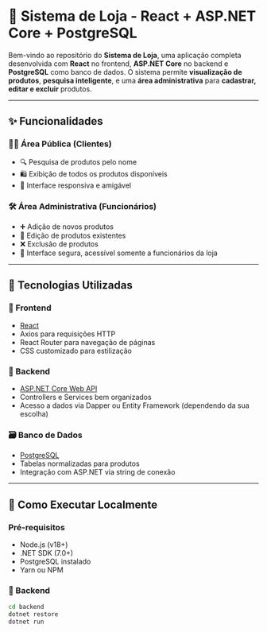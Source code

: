 # 🛒 Sistema de Loja - React + ASP.NET Core + PostgreSQL

Bem-vindo ao repositório do **Sistema de Loja**, uma aplicação completa desenvolvida com **React** no frontend, **ASP.NET Core** no backend e **PostgreSQL** como banco de dados. O sistema permite **visualização de produtos**, **pesquisa inteligente**, e uma **área administrativa** para **cadastrar, editar e excluir** produtos.

---

## ✨ Funcionalidades

### 👨‍💼 Área Pública (Clientes)
- 🔍 Pesquisa de produtos pelo nome
- 🛍️ Exibição de todos os produtos disponíveis
- 📱 Interface responsiva e amigável

### 🛠️ Área Administrativa (Funcionários)
- ➕ Adição de novos produtos
- 📝 Edição de produtos existentes
- ❌ Exclusão de produtos
- 🔐 Interface segura, acessível somente a funcionários da loja

---

## 🧱 Tecnologias Utilizadas

### 🎨 Frontend
- [React](https://reactjs.org/)
- Axios para requisições HTTP
- React Router para navegação de páginas
- CSS customizado para estilização

### 🚀 Backend
- [ASP.NET Core Web API](https://learn.microsoft.com/aspnet/core/)
- Controllers e Services bem organizados
- Acesso a dados via Dapper ou Entity Framework (dependendo da sua escolha)

### 🗃️ Banco de Dados
- [PostgreSQL](https://www.postgresql.org/)
- Tabelas normalizadas para produtos
- Integração com ASP.NET via string de conexão

---

## 🚀 Como Executar Localmente

### Pré-requisitos

- Node.js (v18+)
- .NET SDK (7.0+)
- PostgreSQL instalado
- Yarn ou NPM

### 🔧 Backend

```bash
cd backend
dotnet restore
dotnet run
